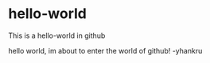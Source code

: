 # hello-world
This is a hello-world in github

hello world, im about to enter the world of github! -yhankru
